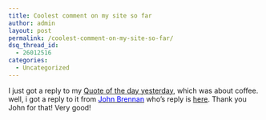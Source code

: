 ```yaml
---
title: Coolest comment on my site so far
author: admin
layout: post
permalink: /coolest-comment-on-my-site-so-far/
dsq_thread_id:
  - 26012516
categories:
  - Uncategorized
---
```

I just got a reply to my [Quote of the day yesterday][1], which was about coffee. well, i got a reply to it from <a id=Comments.ascx\_CommentList\_\_ctl0\_NameLink href="http://www.irishdev.com/blogs/jbrennan" target=_blank><font color=#0000ff>John Brennan</font></a> who&#8217;s reply is [here][2]. Thank you John for that! Very good!

 [1]: http://blog.lotas-smartman.net/archive/2005/02/15/11011.aspx
 [2]: http://blog.lotas-smartman.net/archive/2005/02/15/11011.aspx#11022
